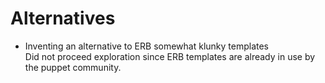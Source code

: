 Alternatives
============
<!-- Contains a description of considered alternatives; why the alternative was considered, and why
     it was not included/rejected in the proposal/recommendation.
-->

* Inventing an alternative to ERB somewhat klunky templates  
  Did not proceed exploration since ERB templates are already in use by the puppet community.